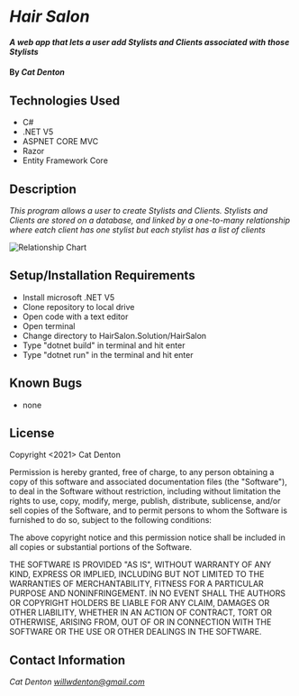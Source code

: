 # _Hair Salon_

#### _A web app that lets a user add Stylists and Clients associated with those Stylists_

#### By _**Cat Denton**_

## Technologies Used

* C#
* .NET V5
* ASPNET CORE MVC
* Razor
* Entity Framework Core

## Description

_This program allows a user to create Stylists and Clients. Stylists and Clients are stored on a database, and linked by a one-to-many relationship where eatch client has one stylist but each stylist has a list of clients_

![Relationship Chart](https://i.imgur.com/l7A1wNf.png)

## Setup/Installation Requirements

* Install microsoft .NET V5
* Clone repository to local drive
* Open code with a text editor
* Open terminal
* Change directory to HairSalon.Solution/HairSalon
* Type "dotnet build" in terminal and hit enter
* Type "dotnet run" in the terminal and hit enter

## Known Bugs

* none

## License

Copyright <2021> Cat Denton

Permission is hereby granted, free of charge, to any person obtaining a copy of this software and associated documentation files (the "Software"), to deal in the Software without restriction, including without limitation the rights to use, copy, modify, merge, publish, distribute, sublicense, and/or sell copies of the Software, and to permit persons to whom the Software is furnished to do so, subject to the following conditions:

The above copyright notice and this permission notice shall be included in all copies or substantial portions of the Software.

THE SOFTWARE IS PROVIDED "AS IS", WITHOUT WARRANTY OF ANY KIND, EXPRESS OR IMPLIED, INCLUDING BUT NOT LIMITED TO THE WARRANTIES OF MERCHANTABILITY, FITNESS FOR A PARTICULAR PURPOSE AND NONINFRINGEMENT. IN NO EVENT SHALL THE AUTHORS OR COPYRIGHT HOLDERS BE LIABLE FOR ANY CLAIM, DAMAGES OR OTHER LIABILITY, WHETHER IN AN ACTION OF CONTRACT, TORT OR OTHERWISE, ARISING FROM, OUT OF OR IN CONNECTION WITH THE SOFTWARE OR THE USE OR OTHER DEALINGS IN THE SOFTWARE.



## Contact Information

_Cat Denton <willwdenton@gmail.com>_